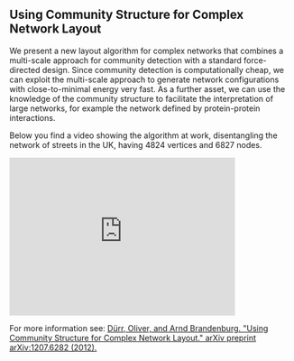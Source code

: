 ## Using Community Structure for Complex Network Layout


We present a new layout algorithm for complex networks that combines a
multi-scale approach for community detection with a standard force-directed
design. Since community detection is computationally cheap, we can exploit the
multi-scale approach to generate network configurations with close-to-minimal
energy very fast. As a further asset, we can use the knowledge of the community
structure to facilitate the interpretation of large networks, for example the
network defined by protein-protein interactions.

Below you find a video showing the algorithm at work, disentangling the network of streets in the UK, having 4824 vertices and 6827 nodes.

<iframe width="400" height="280" src="https://www.youtube.com/embed/J_wkNESO65k" frameborder="0" allowfullscreen></iframe>


For more information see: [Dürr, Oliver, and Arnd Brandenburg. "Using Community Structure for Complex Network Layout." arXiv preprint arXiv:1207.6282 (2012).](https://www.researchgate.net/publication/230568931_Using_Community_Structure_for_Complex_Network_Layout)
